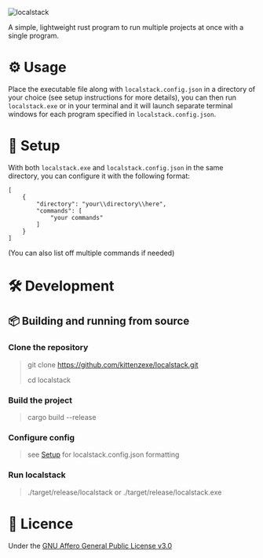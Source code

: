 ![localstack](https://github.com/KittenzExe/localstack/assets/67358250/2984d9a8-5318-4c42-afce-27c42314b56d)

A simple, lightweight rust program to run multiple projects at once with a single program.

# ⚙️ Usage

Place the executable file along with `localstack.config.json` in a directory of your choice (see setup instructions for more details), you can then run `localstack.exe` or in your terminal and it will launch separate terminal windows for each program specified in `localstack.config.json`.

# 💾 Setup

With both `localstack.exe` and `localstack.config.json` in the same directory, you can configure it with the following format:
```
[
    {
        "directory": "your\\directory\\here",
        "commands": [
            "your commands"
        ]
    }
]
```
(You can also list off multiple commands if needed)

# 🛠️ Development

## 📦 Building and running from source

### Clone the repository

> git clone https://github.com/kittenzexe/localstack.git
> 
> cd localstack

### Build the project

> cargo build --release

### Configure config

> see [Setup](https://github.com/KittenzExe/localstack/new/main?filename=README.md#setup) for localstack.config.json formatting

### Run localstack

> ./target/release/localstack or ./target/release/localstack.exe

# 📖 Licence

Under the [GNU Affero General Public License v3.0](https://github.com/KittenzExe/localstack?tab=AGPL-3.0-1-ov-file)

